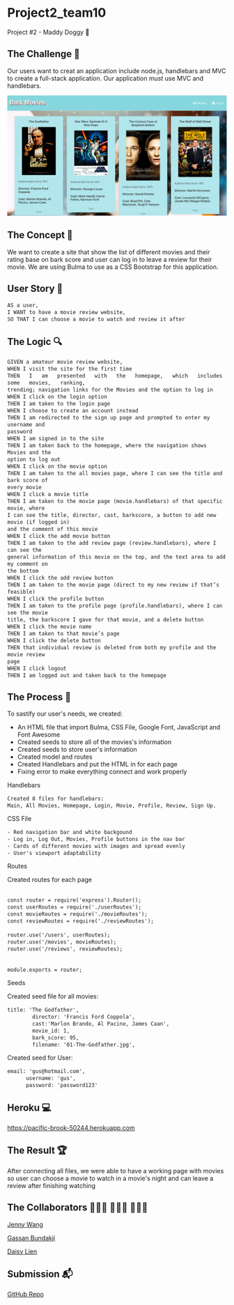 # Project2_team10
Project #2 - Maddy Doggy 🐶

## The Challenge 🔐
Our users want to creat an application include node.js, handlebars and MVC to create a full-stack application. Our application must use MVC and handlebars. 

![](./public/images/homepage.png)


## The Concept 🔑
We want to create a site that show the list of different movies and their rating base on bark score and user can log in to leave a review for their movie. We are using Bulma to use as a CSS Bootstrap for this application. 

## User Story 📃

```
AS a user,
I WANT to have a movie review website,
SO THAT I can choose a movie to watch and review it after
```

## The Logic 🔍

```
GIVEN a amateur movie review website,
WHEN I visit the site for the first time
THEN   I   am   presented   with   the   homepage,   which   includes   some   movies,   ranking,
trending; navigation links for the Movies and the option to log in
WHEN I click on the login option
THEN I am taken to the login page
WHEN I choose to create an account instead
THEN I am redirected to the sign up page and prompted to enter my username and
password
WHEN I am signed in to the site
THEN I am taken back to the homepage, where the navigation shows Movies and the
option to log out
WHEN I click on the movie option
THEN I am taken to the all movies page, where I can see the title and bark score of
every movie
WHEN I click a movie title
THEN I am taken to the movie page (movie.handlebars) of that specific movie, where
I can see the title, director, cast, barkscore, a button to add new movie (if logged in)
and the comment of this movie
WHEN I click the add movie button
THEN I am taken to the add review page (review.handlebars), where I can see the
general information of this movie on the top, and the text area to add my comment on
the bottom
WHEN I click the add review button
THEN I am taken to the movie page (direct to my new review if that’s feasible)
WHEN I click the profile button
THEN I am taken to the profile page (profile.handlebars), where I can see the movie
title, the barkscore I gave for that movie, and a delete button
WHEN I click the movie name
THEN I am taken to that movie’s page
WHEN I click the delete button
THEN that individual review is deleted from both my profile and the movie review
page
WHEN I click logout
THEN I am logged out and taken back to the homepage
```

## The Process 📝
To sastify our user's needs, we created: 
- An HTML file that import Bulma, CSS File, Google Font, JavaScript and Font Awesome
- Created seeds to store all of the movies's information
- Created seeds to store user's information
- Created model and routes
- Created Handlebars and put the HTML in for each page
- Fixing error to make everything connect and work properly

Handlebars

```
Created 8 files for handlebars: 
Main, All Movies, Homepage, Login, Movie, Profile, Review, Sign Up.

```

CSS File

```
- Red navigation bar and white backgound
- Log in, Log Out, Movies, Profile buttons in the nav bar
- Cards of different movies with images and spread evenly
- User's viewport adaptability

```

Routes 

   Created routes for each page 
```

const router = require('express').Router();
const userRoutes = require('./userRoutes');
const movieRoutes = require('./movieRoutes');
const reviewRoutes = require('./reviewRoutes');

router.use('/users', userRoutes);
router.use('/movies', movieRoutes);
router.use('/reviews', reviewRoutes);


module.exports = router;
```

Seeds

   Created seed file for all movies:

```
title: 'The Godfather',
        director: 'Francis Ford Coppola',
        cast:'Marlon Brando, Al Pacino, James Caan',
        movie_id: 1,
        bark_score: 95,
        filename: '01-The-Godfather.jpg',

```

   Created seed for User: 

```
email: 'gus@hotmail.com',
      username: 'gus',
      password: 'password123'

```

## Heroku 💻
https://pacific-brook-50244.herokuapp.com


## The Result 🏆
After connecting all files, we were able to have a working page with movies so user can choose a movie to watch in a movie's night and can leave a review after finishing watching

## The Collaborators 👩🏻‍💻 🧑🏻‍💻 👩🏻‍💻
[Jenny Wang](https://github.com/aurorayihe)

[Gassan Bundakji](https://github.com/gbundakji)

[Daisy Lien](https://github.com/quynhlien2002)

## Submission 📬
[GitHub Repo](https://github.com/aurorayihe/Project2_team10)


